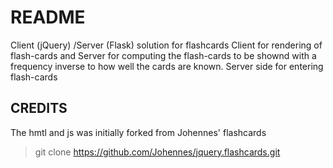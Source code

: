 # README
Client (jQuery) /Server (Flask) solution for flashcards 
Client for rendering of flash-cards and
Server for computing the flash-cards to be shownd with a frequency inverse to how well the cards are known.
Server side for entering flash-cards

## CREDITS
The hmtl and js was initially forked from Johennes' flashcards
>git clone https://github.com/Johennes/jquery.flashcards.git
